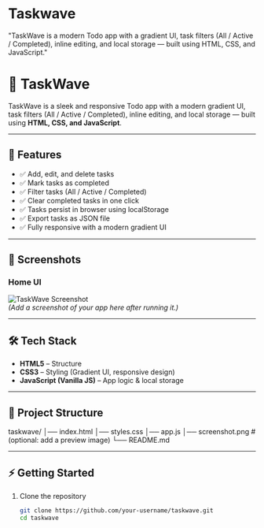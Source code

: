 # Taskwave
"TaskWave is a modern Todo app with a gradient UI, task filters (All / Active / Completed), inline editing, and local storage — built using HTML, CSS, and JavaScript."
# 🌊 TaskWave

TaskWave is a sleek and responsive Todo app with a modern gradient UI, task filters (All / Active / Completed), inline editing, and local storage — built using **HTML, CSS, and JavaScript**.

---

## 🚀 Features
- ✅ Add, edit, and delete tasks  
- ✅ Mark tasks as completed  
- ✅ Filter tasks (All / Active / Completed)  
- ✅ Clear completed tasks in one click  
- ✅ Tasks persist in browser using localStorage  
- ✅ Export tasks as JSON file  
- ✅ Fully responsive with a modern gradient UI  

---

## 📸 Screenshots
### Home UI
![TaskWave Screenshot](screenshot.png)  
*(Add a screenshot of your app here after running it.)*

---

## 🛠️ Tech Stack
- **HTML5** – Structure  
- **CSS3** – Styling (Gradient UI, responsive design)  
- **JavaScript (Vanilla JS)** – App logic & local storage  

---

## 📂 Project Structure
taskwave/
│── index.html
│── styles.css
│── app.js
│── screenshot.png # (optional: add a preview image)
└── README.md

---

## ⚡ Getting Started

1. Clone the repository  
   ```bash
   git clone https://github.com/your-username/taskwave.git
   cd taskwave
